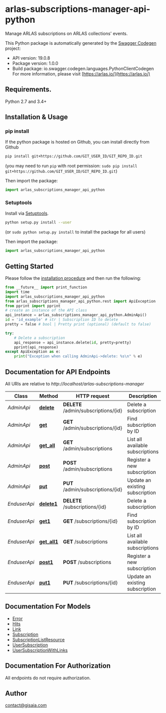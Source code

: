 # arlas-subscriptions-manager-api-python
Manage ARLAS subscriptions on ARLAS collections' events.

This Python package is automatically generated by the [Swagger Codegen](https://github.com/swagger-api/swagger-codegen) project:

- API version: 19.0.8
- Package version: 1.0.0
- Build package: io.swagger.codegen.languages.PythonClientCodegen
For more information, please visit [https://arlas.io/](https://arlas.io/)

## Requirements.

Python 2.7 and 3.4+

## Installation & Usage
### pip install

If the python package is hosted on Github, you can install directly from Github

```sh
pip install git+https://github.com/GIT_USER_ID/GIT_REPO_ID.git
```
(you may need to run `pip` with root permission: `sudo pip install git+https://github.com/GIT_USER_ID/GIT_REPO_ID.git`)

Then import the package:
```python
import arlas_subscriptions_manager_api_python 
```

### Setuptools

Install via [Setuptools](http://pypi.python.org/pypi/setuptools).

```sh
python setup.py install --user
```
(or `sudo python setup.py install` to install the package for all users)

Then import the package:
```python
import arlas_subscriptions_manager_api_python
```

## Getting Started

Please follow the [installation procedure](#installation--usage) and then run the following:

```python
from __future__ import print_function
import time
import arlas_subscriptions_manager_api_python
from arlas_subscriptions_manager_api_python.rest import ApiException
from pprint import pprint
# create an instance of the API class
api_instance = arlas_subscriptions_manager_api_python.AdminApi()
id = 'id_example' # str | Subscription ID to delete
pretty = false # bool | Pretty print (optional) (default to false)

try:
    # Delete a subscription
    api_response = api_instance.delete(id, pretty=pretty)
    pprint(api_response)
except ApiException as e:
    print("Exception when calling AdminApi->delete: %s\n" % e)

```

## Documentation for API Endpoints

All URIs are relative to *http://localhost/arlas-subscriptions-manager*

Class | Method | HTTP request | Description
------------ | ------------- | ------------- | -------------
*AdminApi* | [**delete**](docs/AdminApi.md#delete) | **DELETE** /admin/subscriptions/{id} | Delete a subscription
*AdminApi* | [**get**](docs/AdminApi.md#get) | **GET** /admin/subscriptions/{id} | Find subscription by ID
*AdminApi* | [**get_all**](docs/AdminApi.md#get_all) | **GET** /admin/subscriptions | List all available subscriptions
*AdminApi* | [**post**](docs/AdminApi.md#post) | **POST** /admin/subscriptions | Register a new subscription
*AdminApi* | [**put**](docs/AdminApi.md#put) | **PUT** /admin/subscriptions/{id} | Update an existing subscription
*EnduserApi* | [**delete1**](docs/EnduserApi.md#delete1) | **DELETE** /subscriptions/{id} | Delete a subscription
*EnduserApi* | [**get1**](docs/EnduserApi.md#get1) | **GET** /subscriptions/{id} | Find subscription by ID
*EnduserApi* | [**get_all1**](docs/EnduserApi.md#get_all1) | **GET** /subscriptions | List all available subscriptions
*EnduserApi* | [**post1**](docs/EnduserApi.md#post1) | **POST** /subscriptions | Register a new subscription
*EnduserApi* | [**put1**](docs/EnduserApi.md#put1) | **PUT** /subscriptions/{id} | Update an existing subscription


## Documentation For Models

 - [Error](docs/Error.md)
 - [Hits](docs/Hits.md)
 - [Link](docs/Link.md)
 - [Subscription](docs/Subscription.md)
 - [SubscriptionListResource](docs/SubscriptionListResource.md)
 - [UserSubscription](docs/UserSubscription.md)
 - [UserSubscriptionWithLinks](docs/UserSubscriptionWithLinks.md)


## Documentation For Authorization

 All endpoints do not require authorization.


## Author

contact@gisaia.com

